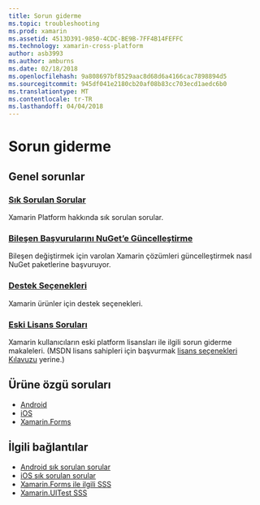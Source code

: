 ```yaml
---
title: Sorun giderme
ms.topic: troubleshooting
ms.prod: xamarin
ms.assetid: 4513D391-9850-4CDC-BE9B-7FF4B14FEFFC
ms.technology: xamarin-cross-platform
author: asb3993
ms.author: amburns
ms.date: 02/18/2018
ms.openlocfilehash: 9a808697bf8529aac8d68d6a4166cac7898894d5
ms.sourcegitcommit: 945df041e2180cb20af08b83cc703ecd1aedc6b0
ms.translationtype: MT
ms.contentlocale: tr-TR
ms.lasthandoff: 04/04/2018
---
```

# <a name="troubleshooting"></a>Sorun giderme

## <a name="general-issues"></a>Genel sorunlar
### <a name="frequently-asked-questionsquestionsindexmd"></a>[Sık Sorulan Sorular](questions/index.md)

Xamarin Platform hakkında sık sorulan sorular.

### <a name="updating-component-references-to-nugetcomponent-nugetmd"></a>[Bileşen Başvurularını NuGet’e Güncelleştirme](component-nuget.md)

Bileşen değiştirmek için varolan Xamarin çözümleri güncelleştirmek nasıl NuGet paketlerine başvuruyor.

### <a name="support-optionssupport-optionsmd"></a>[Destek Seçenekleri](support-options.md)

Xamarin ürünler için destek seçenekleri.

### <a name="legacy-license-questionslegacy-licensesindexmd"></a>[Eski Lisans Soruları](legacy-licenses/index.md)

Xamarin kullanıcıların eski platform lisansları ile ilgili sorun giderme makaleleri. (MSDN lisans sahipleri için başvurmak [lisans seçenekleri Kılavuzu](~/cross-platform/get-started/requirements.md) yerine.)

## <a name="product-specific-questions"></a>Ürüne özgü soruları

- [Android](~/android/troubleshooting/questions/index.md)
- [iOS](~/ios/troubleshooting/questions/index.md)
- [Xamarin.Forms](~/xamarin-forms/troubleshooting/questions/index.md)



## <a name="related-links"></a>İlgili bağlantılar

- [Android sık sorulan sorular](~/android/troubleshooting/questions/index.md)
- [iOS sık sorulan sorular](~/ios/troubleshooting/questions/index.md)
- [Xamarin.Forms ile ilgili SSS](~/xamarin-forms/troubleshooting/questions/index.md)
- [Xamarin.UITest SSS](https://developer.xamarin.com~/testcloud/uitest/questions/)
